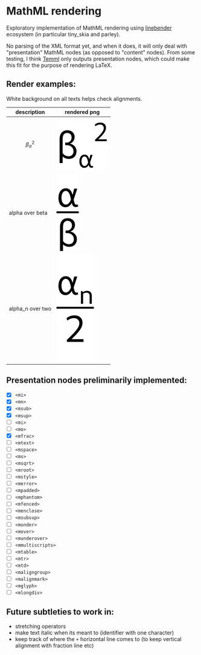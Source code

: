 # MathML rendering

Exploratory implementation of MathML rendering using [linebender](https://github.com/linebender) ecosystem (in particular tiny_skia and parley).

No parsing of the XML format yet, and when it does, it will only deal with "presentation" MathML nodes (as opposed to "content" nodes).
From some testing, I think [Temml](https://github.com/ronkok/Temml)
only outputs presentation nodes, which could make this fit for the purpose of rendering LaTeX.

## Render examples:

White background on all texts helps check alignments.

| description | rendered png |
| --- | --- |
| $${\beta_\alpha}^2$$ | ![alt](examples/beta_sub_alpha_sup_2.png "{\\beta_{\\alpha}}^{2}") |
| alpha over beta | ![alt](examples/alpha_over_beta.png "{\\frac{\\alpha}{\\beta}}") |
| alpha_n over two | ![alt](examples/half_alpha_n.png "{\\frac{\\alpha}{\\beta}}") |

## Presentation nodes preliminarily implemented:
- [x] `<mi>`
- [x] `<mn>`
- [x] `<msub>`
- [x] `<msup>`
- [ ] `<mi>`
- [ ] `<mo>`
- [x] `<mfrac>`
- [ ] `<mtext>`
- [ ] `<mspace>`
- [ ] `<ms>`
- [ ] `<msqrt>`
- [ ] `<mroot>`
- [ ] `<mstyle>`
- [ ] `<merror>`
- [ ] `<mpadded>`
- [ ] `<mphantom>`
- [ ] `<mfenced>`
- [ ] `<menclose>`
- [ ] `<msubsup>`
- [ ] `<munder>`
- [ ] `<mover>`
- [ ] `<munderover>`
- [ ] `<mmultiscripts>`
- [ ] `<mtable>`
- [ ] `<mtr>`
- [ ] `<mtd>`
- [ ] `<maligngroup>`
- [ ] `<malignmark>`
- [ ] `<mglyph>`
- [ ] `<mlongdiv>`

## Future subtleties to work in:
- stretching operators
- make text italic when its meant to (identifier with one character)
- keep track of where the `+` horizontal line comes to (to keep vertical alignment with fraction line etc)
